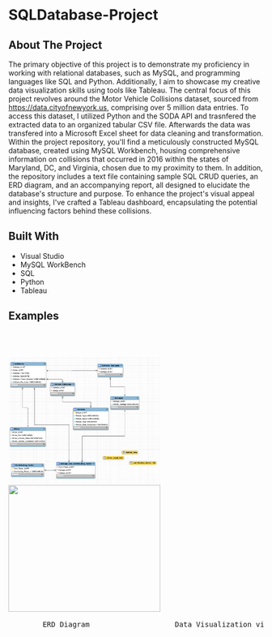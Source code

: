 # SQLDatabase-Project

## About The Project
The primary objective of this project is to demonstrate my proficiency in working with relational databases, such as MySQL, and programming languages like SQL and Python. Additionally, I aim to showcase my creative data visualization skills using tools like Tableau. The central focus of this project revolves around the Motor Vehicle Collisions dataset, sourced from https://data.cityofnewyork.us, comprising over 5 million data entries. To access this dataset, I utilized Python and the SODA API and trasnfered the extracted data to an organized tabular CSV file. Afterwards the data was transfered into a Microsoft Excel sheet for data cleaning and transformation. Within the project repository, you'll find a meticulously constructed MySQL database, created using MySQL Workbench, housing comprehensive information on collisions that occurred in 2016 within the states of Maryland, DC, and Virginia, chosen due to my proximity to them. In addition, the repository includes a text file containing sample SQL CRUD queries, an ERD diagram, and an accompanying report, all designed to elucidate the database's structure and purpose. To enhance the project's visual appeal and insights, I've crafted a Tableau dashboard, encapsulating the potential influencing factors behind these collisions.


## Built  With
* Visual Studio
* MySQL WorkBench
* SQL
* Python
* Tableau

 ## Examples 

<p float="left">
  <img src="https://github.com/zzachari23/SQLDatabase-Project/blob/main/Screenshot%202023-09-11%20at%202.06.07%20AM.png" width="300" height = "250"/>
   <img height="300" hspace="23"/> 
  <img src="https://github.com/zzachari23/zzachari23/blob/main/Tableau.gif" width="300" height = "250"/>
</p>
<pre>        ERD Diagram                    Data Visualization via Tableau (SQL Project)     </pre>


